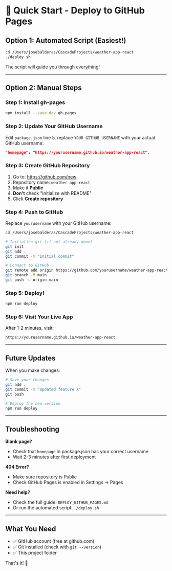 # 🚀 Quick Start - Deploy to GitHub Pages

## Option 1: Automated Script (Easiest!)

```bash
cd /Users/josebalderas/CascadeProjects/weather-app-react
./deploy.sh
```

The script will guide you through everything!

---

## Option 2: Manual Steps

### Step 1: Install gh-pages
```bash
npm install --save-dev gh-pages
```

### Step 2: Update Your GitHub Username

Edit `package.json` line 5, replace `YOUR_GITHUB_USERNAME` with your actual GitHub username:

```json
"homepage": "https://yourusername.github.io/weather-app-react",
```

### Step 3: Create GitHub Repository

1. Go to: https://github.com/new
2. Repository name: `weather-app-react`
3. Make it **Public**
4. **Don't** check "Initialize with README"
5. Click **Create repository**

### Step 4: Push to GitHub

Replace `yourusername` with your GitHub username:

```bash
cd /Users/josebalderas/CascadeProjects/weather-app-react

# Initialize git (if not already done)
git init
git add .
git commit -m "Initial commit"

# Connect to GitHub
git remote add origin https://github.com/yourusername/weather-app-react.git
git branch -M main
git push -u origin main
```

### Step 5: Deploy!

```bash
npm run deploy
```

### Step 6: Visit Your Live App

After 1-2 minutes, visit:
```
https://yourusername.github.io/weather-app-react
```

---

## Future Updates

When you make changes:

```bash
# Save your changes
git add .
git commit -m "Updated feature X"
git push

# Deploy the new version
npm run deploy
```

---

## Troubleshooting

**Blank page?**
- Check that `homepage` in package.json has your correct username
- Wait 2-3 minutes after first deployment

**404 Error?**
- Make sure repository is Public
- Check GitHub Pages is enabled in Settings → Pages

**Need help?**
- Check the full guide: `DEPLOY_GITHUB_PAGES.md`
- Or run the automated script: `./deploy.sh`

---

## What You Need

- ✅ GitHub account (free at github.com)
- ✅ Git installed (check with `git --version`)
- ✅ This project folder

That's it! 🎉
